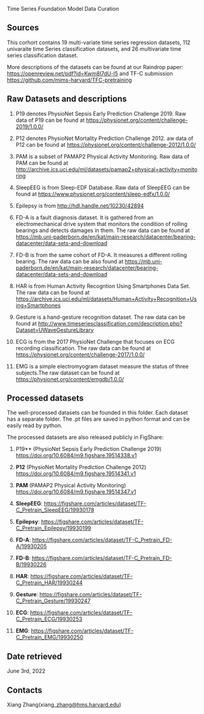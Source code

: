 Time Series Foundation Model Data Curation

## Sources

This corhort contains 19 multi-variate time series regression datasets, 112 univaraite time Series classification datasets, and 26 multivariate time series classification dataset. 

More descriptions of the datasets can be found at our Raindrop paper: https://openreview.net/pdf?id=Kwm8I7dU-l5 and TF-C submission https://github.com/mims-harvard/TFC-pretraining

## Raw Datasets and descriptions

1. P19 denotes PhysioNet Sepsis Early Prediction Challenge 2019. Raw data of P19 can be found at https://physionet.org/content/challenge-2019/1.0.0/

2. P12 denotes PhysioNet Mortality Prediction Challenge 2012. aw data of P12 can be found at https://physionet.org/content/challenge-2012/1.0.0/

3. PAM is a subset of PAMAP2 Physical Activity Monitoring. Raw data of PAM can be found at http://archive.ics.uci.edu/ml/datasets/pamap2+physical+activity+monitoring

4. SleepEEG is from Sleep-EDF Database. Raw data of SleepEEG can be found at https://www.physionet.org/content/sleep-edfx/1.0.0/

5. Epilepsy is from http://hdl.handle.net/10230/42894

6. FD-A is a fault diagnosis dataset. It is gathered from an electromechanical drive system that monitors the condition of rolling bearings and detects damages in them. The raw data can be found at https://mb.uni-paderborn.de/en/kat/main-research/datacenter/bearing-datacenter/data-sets-and-download

7. FD-B is from the same cohort of FD-A. It measures a different rolling bearing. The raw data can be also found at https://mb.uni-paderborn.de/en/kat/main-research/datacenter/bearing-datacenter/data-sets-and-download

8. HAR is from Human Activity Recogntion Using Smartphones Data Set. The raw data can be found at https://archive.ics.uci.edu/ml/datasets/Human+Activity+Recognition+Using+Smartphones

9. Gesture is a hand-gesture recognition dataset. The raw data can be found at http://www.timeseriesclassification.com/description.php?Dataset=UWaveGestureLibrary

10. ECG is from the 2017 PhysioNet Challenge that focuses on ECG recording classification. The raw data can be found at https://physionet.org/content/challenge-2017/1.0.0/

11. EMG is a simple electromyogram dataset measure the status of three subjects.The raw dataset can be found at https://physionet.org/content/emgdb/1.0.0/


## Processed datasets

The well-processed datasets can be founded in this folder. Each dataset has a separate folder. The .pt files are saved in python format and can be easily read by python. 

The processed datasets are also released publicly in FigShare:

1. P19** (PhysioNet Sepsis Early Prediction Challenge 2019) https://doi.org/10.6084/m9.figshare.19514338.v1

2. **P12** (PhysioNet Mortality Prediction Challenge 2012) https://doi.org/10.6084/m9.figshare.19514341.v1

3. **PAM** (PAMAP2 Physical Activity Monitoring) https://doi.org/10.6084/m9.figshare.19514347.v1

4. **SleepEEG**: https://figshare.com/articles/dataset/TF-C_Pretrain_SleepEEG/19930178

5. **Epilepsy**: https://figshare.com/articles/dataset/TF-C_Pretrain_Epilepsy/19930199

6. **FD-A**: https://figshare.com/articles/dataset/TF-C_Pretrain_FD-A/19930205

7. **FD-B**: https://figshare.com/articles/dataset/TF-C_Pretrain_FD-B/19930226

8. **HAR**: https://figshare.com/articles/dataset/TF-C_Pretrain_HAR/19930244

9. **Gesture**: https://figshare.com/articles/dataset/TF-C_Pretrain_Gesture/19930247

10. **ECG**: https://figshare.com/articles/dataset/TF-C_Pretrain_ECG/19930253

11. **EMG**: https://figshare.com/articles/dataset/TF-C_Pretrain_EMG/19930250 



## Date retrieved

June 3rd, 2022

## Contacts

Xiang Zhang(xiang\_zhang@hms.harvard.edu)